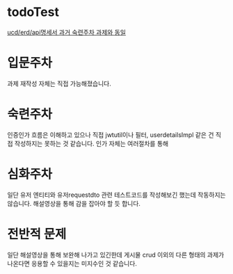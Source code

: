 # todoTest

[ucd/erd/api명세서 과거 숙련주차 과제와 동일](https://github.com/undiputed91/todocards)

# 입문주차
과제 재작성 자체는 직접 가능해졌습니다.

# 숙련주차
인증인가 흐름은 이해하고 있으나 직접 jwtutil이나 필터, userdetailsImpl 같은 건 직접 작성하지는 못하는 것 같습니다.
인가 자체는 여러절차를 통해 

# 심화주차
일단 유저 엔티티와 유저requestdto 관련 테스트코드를 작성해보긴 했는데 작동하지는 않습니다.
해설영상을 통해 감을 잡아야 할 듯 합니다.

# 전반적 문제
일단 해설영상을 통해 보완해 나가고 있긴한데 게시물 crud 이외의 다른 형태의 과제가 나온다면 응용할 수 있을지는 미지수인 것 같습니다.
